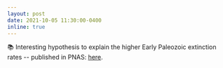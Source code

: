 ```yaml
---
layout: post
date: 2021-10-05 11:30:00-0400
inline: true
---
```


📚 Interesting hypothesis to explain the higher Early Paleozoic extinction rates -- published in PNAS: <a href="https://www.pnas.org/content/118/41/e2101900118" target="_blank" >here</a>.
